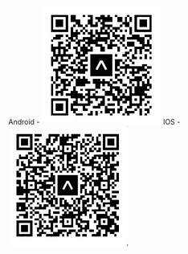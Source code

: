 Android - ![Getting Started](./assets//android_qr.jpg)
IOS - ![Getting Started](./assets//ios_qr.jpg)
